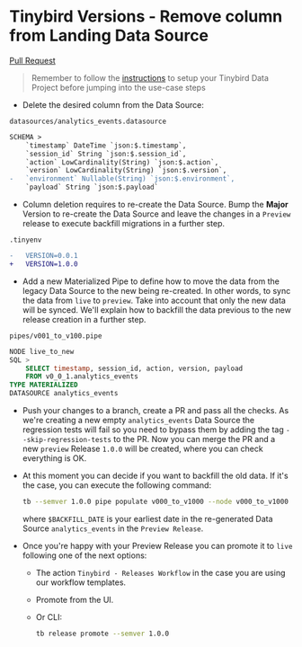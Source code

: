 # Tinybird Versions - Remove column from Landing Data Source

[Pull Request](https://github.com/tinybirdco/use-case-examples/pull/232/files)

> Remember to follow the [instructions](../README.md) to setup your Tinybird Data Project before jumping into the use-case steps
- Delete the desired column from the Data Source:

`datasources/analytics_events.datasource`

```diff
SCHEMA >
    `timestamp` DateTime `json:$.timestamp`,
    `session_id` String `json:$.session_id`,
    `action` LowCardinality(String) `json:$.action`,
    `version` LowCardinality(String) `json:$.version`,
-   `environment` Nullable(String) `json:$.environment`,
    `payload` String `json:$.payload`
```

- Column deletion requires to re-create the Data Source. Bump the **Major** Version to re-create the Data Source and leave the changes in a `Preview` release to execute backfill migrations in a further step.

`.tinyenv`

```diff
-   VERSION=0.0.1
+   VERSION=1.0.0
```

- Add a new Materialized Pipe to define how to move the data from the legacy Data Source to the new being re-created. In other words, to sync the data from `live` to `preview`. Take into account that only the new data will be synced. We'll explain how to backfill the data previous to the new release creation in a further step.

`pipes/v001_to_v100.pipe`

```sql
NODE live_to_new
SQL >
    SELECT timestamp, session_id, action, version, payload 
    FROM v0_0_1.analytics_events
TYPE MATERIALIZED
DATASOURCE analytics_events
```

- Push your changes to a branch, create a PR and pass all the checks. As we're creating a new empty `analytics_events` Data Source the regression tests will fail so you need to bypass them by adding the tag `--skip-regression-tests` to the PR. Now you can merge the PR and a new `preview` Release `1.0.0` will be created, where you can check everything is OK. 

- At this moment you can decide if you want to backfill the old data. If it's the case, you can execute the following command:

  ```bash
  tb --semver 1.0.0 pipe populate v000_to_v1000 --node v000_to_v1000 --sql-condition "timestamp < $BACKFILL_DATE" --wait
  ```

  where `$BACKFILL_DATE` is your earliest date in the re-generated Data Source `analytics_events` in the `Preview Release`.

- Once you're happy with your Preview Release you can promote it to `live` following one of the next options:

    - The action `Tinybird - Releases Workflow` in the case you are using our workflow templates.
    - Promote from the UI.
    - Or CLI:

        ```sh
        tb release promote --semver 1.0.0
        ```
